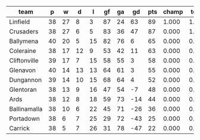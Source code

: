 |     team     | p  | w  | d  | l  | gf | ga | gd  | pts | champ | top2  | top3  | top4  |  5-7  | bot4  | bot3  | bot2  |
|--------------|----|----|----|----|----|----|-----|-----|-------|-------|-------|-------|-------|-------|-------|-------|
| Linfield     | 38 | 27 |  8 |  3 | 87 | 24 |  63 |  89 | 1.000 | 1.000 | 1.000 | 1.000 | 0.000 | 0.000 | 0.000 | 0.000|
| Crusaders    | 38 | 27 |  6 |  5 | 83 | 36 |  47 |  87 | 0.000 | 1.000 | 1.000 | 1.000 | 0.000 | 0.000 | 0.000 | 0.000|
| Ballymena    | 40 | 20 |  5 | 15 | 82 | 76 |   6 |  65 | 0.000 | 0.000 | 1.000 | 1.000 | 0.000 | 0.000 | 0.000 | 0.000|
| Coleraine    | 38 | 17 | 12 |  9 | 53 | 42 |  11 |  63 | 0.000 | 0.000 | 0.000 | 1.000 | 0.000 | 0.000 | 0.000 | 0.000|
| Cliftonville | 39 | 17 |  7 | 15 | 58 | 55 |   3 |  58 | 0.000 | 0.000 | 0.000 | 0.000 | 1.000 | 0.000 | 0.000 | 0.000|
| Glenavon     | 40 | 14 | 13 | 13 | 64 | 61 |   3 |  55 | 0.000 | 0.000 | 0.000 | 0.000 | 1.000 | 0.000 | 0.000 | 0.000|
| Dungannon    | 39 | 14 | 10 | 15 | 68 | 64 |   4 |  52 | 0.000 | 0.000 | 0.000 | 0.000 | 1.000 | 0.000 | 0.000 | 0.000|
| Glentoran    | 38 | 13 |  9 | 16 | 47 | 54 |  -7 |  48 | 0.000 | 0.000 | 0.000 | 0.000 | 0.000 | 0.000 | 0.000 | 0.000|
| Ards         | 38 | 12 |  8 | 18 | 59 | 73 | -14 |  44 | 0.000 | 0.000 | 0.000 | 0.000 | 0.000 | 1.000 | 0.000 | 0.000|
| Ballinamalla | 38 | 10 |  6 | 22 | 45 | 71 | -26 |  36 | 0.000 | 0.000 | 0.000 | 0.000 | 0.000 | 1.000 | 1.000 | 0.000|
| Portadown    | 38 |  6 |  7 | 25 | 29 | 72 | -43 |  25 | 0.000 | 0.000 | 0.000 | 0.000 | 0.000 | 1.000 | 1.000 | 1.000|
| Carrick      | 38 |  5 |  7 | 26 | 31 | 78 | -47 |  22 | 0.000 | 0.000 | 0.000 | 0.000 | 0.000 | 1.000 | 1.000 | 1.000|
